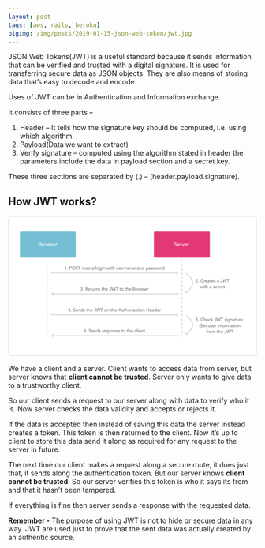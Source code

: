 ```yaml
---
layout: post
tags: [aws, rails, heroku]
bigimg: /img/posts/2019-01-15-json-web-token/jwt.jpg
---
```


JSON Web Tokens(JWT) is a useful standard because it sends information that can be verified and trusted with a digital signature. It is used for transferring secure data as JSON objects. They are also means of storing data that’s easy to decode and encode.

Uses of JWT can be in Authentication and Information exchange.

It consists of three parts –
1. Header – It tells how the signature key should be computed, i.e. using which algorithm.
2. Payload(Data we want to extract)
3. Verify signature – computed using the algorithm stated in header the parameters include the data in payload section and a secret key.

These three sections are separated by (.) – (header.payload.signature).

## How JWT works?

![how-jwt-works](/img/posts/2019-01-15-json-web-token/how-jwt-works.png)

We have a client and a server. Client wants to access data from server, but server knows that **client cannot be trusted**. Server only wants to give data to a trustworthy client.

So our client sends a request to our server along with data to verify who it is. Now server checks the data validity and accepts or rejects it.

If the data is accepted then instead of saving this data the server instead creates a token. This token is then returned to the client. Now it’s up to client to store this data send it along as required for any request to the server in future.

The next time our client makes a request along a secure route, it does just that, it sends along the authentication token.
But our server knows **client cannot be trusted**. So our server verifies this token is who it says its from and that it hasn’t been tampered.

If everything is fine then server sends a response with the requested data. 

**Remember -**  The purpose of using JWT is not to hide or secure data in any way. JWT are used just to prove that the sent data was actually created by an authentic source.

